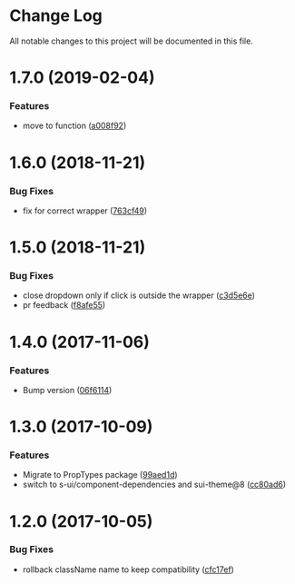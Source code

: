 # Change Log

All notable changes to this project will be documented in this file.

<a name="1.7.0"></a>
# 1.7.0 (2019-02-04)


### Features

* move to function ([a008f92](https://github.com/SUI-Components/schibsted-spain-components/commit/a008f92))



<a name="1.6.0"></a>
# 1.6.0 (2018-11-21)


### Bug Fixes

* fix for correct wrapper ([763cf49](https://github.com/SUI-Components/schibsted-spain-components/commit/763cf49))



<a name="1.5.0"></a>
# 1.5.0 (2018-11-21)


### Bug Fixes

* close dropdown only if click is outside the wrapper ([c3d5e6e](https://github.com/SUI-Components/schibsted-spain-components/commit/c3d5e6e))
* pr feedback ([f8afe55](https://github.com/SUI-Components/schibsted-spain-components/commit/f8afe55))



<a name="1.4.0"></a>
# 1.4.0 (2017-11-06)


### Features

* Bump version ([06f6114](https://github.com/SUI-Components/schibsted-spain-components/commit/06f6114))



<a name="1.3.0"></a>
# 1.3.0 (2017-10-09)


### Features

* Migrate to PropTypes package ([99aed1d](https://github.com/SUI-Components/schibsted-spain-components/commit/99aed1d))
* switch to s-ui/component-dependencies and sui-theme@8 ([cc80ad6](https://github.com/SUI-Components/schibsted-spain-components/commit/cc80ad6))



<a name="1.2.0"></a>
# 1.2.0 (2017-10-05)


### Bug Fixes

* rollback className name to keep compatibility ([cfc17ef](https://github.com/SUI-Components/schibsted-spain-components/commit/cfc17ef))



